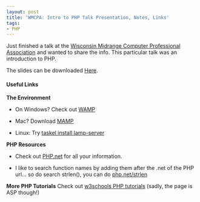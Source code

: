 ```yaml
---
layout: post
title: 'WMCPA: Intro to PHP Talk Presentation, Notes, Links'
tags:
- PHP
---
```


Just finished a talk at the [Wisconsin Midrange Computer Professional Association](http://www.wmcpa.org/) and wanted to share the info.  This particular talk was an introduction to PHP.

The slides can be downloaded [Here](/uploads/2013/WMCPA-Intro-PHP.pdf).



#### Useful Links


**The Environment**




  * On Windows?  Check out [WAMP](http://www.wampserver.com/en/)


  * Mac?  Download [MAMP](http://www.mamp.info/en/index.html)


  * Linux: Try [taskel install lamp-server](https://www.google.com/?q=tasksel%20install%20lamp-server)



**PHP Resources**




  * Check out [PHP.net](http://php.net) for all your information.


  * I like to search function names by adding them after the .net of the PHP url... so do search strlen(), you can do [php.net/strlen](http://php.net/strlen)



**More PHP Tutorials**
Check out [w3schools PHP tutorials](http://www.w3schools.com/php/default.asp)  (sadly, the page is ASP though!)

